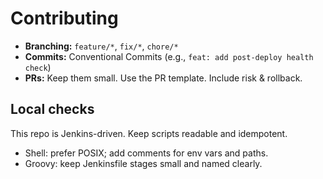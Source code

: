 # Contributing

- **Branching:** `feature/*`, `fix/*`, `chore/*`
- **Commits:** Conventional Commits (e.g., `feat: add post-deploy health check`)
- **PRs:** Keep them small. Use the PR template. Include risk & rollback.

## Local checks
This repo is Jenkins-driven. Keep scripts readable and idempotent.
- Shell: prefer POSIX; add comments for env vars and paths.
- Groovy: keep Jenkinsfile stages small and named clearly.
